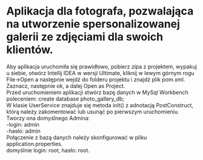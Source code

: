 # Aplikacja dla fotografa, pozwalająca na utworzenie spersonalizowanej galerii ze zdjęciami dla swoich klientów.

Aby aplikacja uruchomiła się prawidłowo, pobierz zipa z projektem, wypakuj u siebie, otwórz Intellij IDEA w wersji Ultimate, kliknij w lewym górnym rogu File->Open a następnie wejdź do folderu projektu i znajdź plik pom.xml. Zaznacz, następnie ok, a dalej Open as Project.<br>
Przed uruchomieniem aplikacji stwórz bazę danych w MySql Workbench poleceniem: create database photo_gallery_db; <br>
W klasie UserService znajduje się metoda init() z adnotacją PostConstruct, którą należy zakomentować lub usunąć po pierwszym uruchomieniu. Tworzy ona domyślnego Admina:<br>
-login: admin<br>
-hasło: admin<br>
Połączenie z bazą danych należy skonfigurować w pliku application.properties.<br>
domyślnie login: root, hasło: root.<br>
